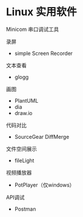 # Linux 实用软件

Minicom 串口调试工具

录屏

- simple Screen Recorder

文本查看

- glogg

画图

- PlantUML
- dia
- draw.io

代码对比

- SourceGear DiffMerge

文件空间展示

- fileLight

视频播放器

- PotPlayer（仅windows）

API调试

- Postman